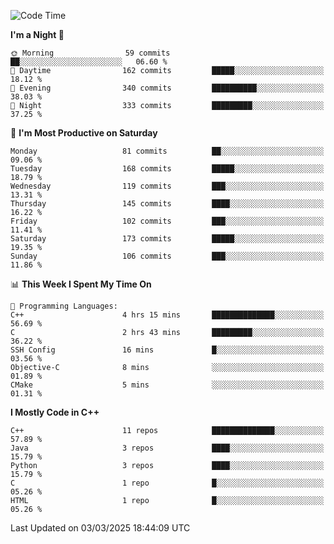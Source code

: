 <!--START_SECTION:waka-->
![Code Time](http://img.shields.io/badge/Code%20Time-300%20hrs%2045%20mins-blue)

**I'm a Night 🦉** 

```text
🌞 Morning                59 commits          ██░░░░░░░░░░░░░░░░░░░░░░░   06.60 % 
🌆 Daytime                162 commits         █████░░░░░░░░░░░░░░░░░░░░   18.12 % 
🌃 Evening                340 commits         ██████████░░░░░░░░░░░░░░░   38.03 % 
🌙 Night                  333 commits         █████████░░░░░░░░░░░░░░░░   37.25 % 
```
📅 **I'm Most Productive on Saturday** 

```text
Monday                   81 commits          ██░░░░░░░░░░░░░░░░░░░░░░░   09.06 % 
Tuesday                  168 commits         █████░░░░░░░░░░░░░░░░░░░░   18.79 % 
Wednesday                119 commits         ███░░░░░░░░░░░░░░░░░░░░░░   13.31 % 
Thursday                 145 commits         ████░░░░░░░░░░░░░░░░░░░░░   16.22 % 
Friday                   102 commits         ███░░░░░░░░░░░░░░░░░░░░░░   11.41 % 
Saturday                 173 commits         █████░░░░░░░░░░░░░░░░░░░░   19.35 % 
Sunday                   106 commits         ███░░░░░░░░░░░░░░░░░░░░░░   11.86 % 
```


📊 **This Week I Spent My Time On** 

```text
💬 Programming Languages: 
C++                      4 hrs 15 mins       ██████████████░░░░░░░░░░░   56.69 % 
C                        2 hrs 43 mins       █████████░░░░░░░░░░░░░░░░   36.22 % 
SSH Config               16 mins             █░░░░░░░░░░░░░░░░░░░░░░░░   03.56 % 
Objective-C              8 mins              ░░░░░░░░░░░░░░░░░░░░░░░░░   01.89 % 
CMake                    5 mins              ░░░░░░░░░░░░░░░░░░░░░░░░░   01.31 % 
```

**I Mostly Code in C++** 

```text
C++                      11 repos            ██████████████░░░░░░░░░░░   57.89 % 
Java                     3 repos             ████░░░░░░░░░░░░░░░░░░░░░   15.79 % 
Python                   3 repos             ████░░░░░░░░░░░░░░░░░░░░░   15.79 % 
C                        1 repo              █░░░░░░░░░░░░░░░░░░░░░░░░   05.26 % 
HTML                     1 repo              █░░░░░░░░░░░░░░░░░░░░░░░░   05.26 % 
```




 Last Updated on 03/03/2025 18:44:09 UTC
<!--END_SECTION:waka-->
